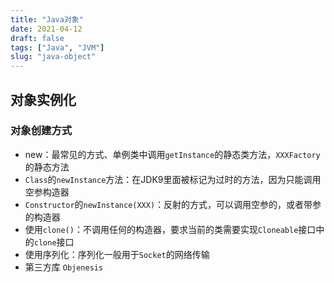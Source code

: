 ```yaml
---
title: "Java对象"
date: 2021-04-12
draft: false
tags: ["Java", "JVM"]
slug: "java-object"
---
```


## 对象实例化

### 对象创建方式
- new：最常见的方式、单例类中调用`getInstance`的静态类方法，`XXXFactory`的静态方法
- `Class`的`newInstance`方法：在JDK9里面被标记为过时的方法，因为只能调用空参构造器
- `Constructor`的`newInstance(XXX)`：反射的方式，可以调用空参的，或者带参的构造器
- 使用`clone()`：不调用任何的构造器，要求当前的类需要实现`Cloneable`接口中的`clone`接口
- 使用序列化：序列化一般用于`Socket`的网络传输
- 第三方库 `Objenesis`

